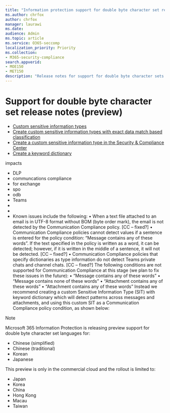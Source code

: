 ```yaml
---
title: "Information protection support for double byte character set release notes (preview)"
ms.author: chrfox
author: chrfox
manager: laurawi
ms.date: 
audience: Admin
ms.topic: article
ms.service: O365-seccomp
localization_priority: Priority
ms.collection: 
- M365-security-compliance
search.appverid: 
- MOE150
- MET150
description: "Release notes for support for double byte character sets."
---
```


# Support for double byte character set release notes (preview)

- [Custom sensitive information types](custom-sensitive-info-types.md)
- [Create custom sensitive information types with exact data match based classification](create-custom-sensitive-information-types-with-exact-data-match-based-classification.md)
- [Create a custom sensitive information type in the Security & Compliance Center](create-a-custom-sensitive-information-type.md)
- [Create a keyword dictionary](create-a-keyword-dictionary.md)

impacts
- DLP
- communcations compliance
- for exchange
- spo
- odb
- Teams
- 
- 
- Known issues include the following:
•	When a text file attached to an email is in UTF-8 format without BOM (byte order mark), the email is not detected by the Communication Compliance policy. [CC – fixed?]
•	Communication Compliance policies cannot detect values if a sentence is entered for the policy condition: “Message contains any of these words”. If the text specified in the policy is written as a word, it can be detected; however, if it is written in the middle of a sentence, it will not be detected. [CC – fixed?]
•	Communication Compliance policies that specify dictionaries as type information do not detect Teams private chats and channel chats. [CC – fixed?]
The following conditions are not supported for Communication Compliance at this stage (we plan to fix these issues in the future): 
•	“Message contains any of these words”
•	“Message contains none of these words”
•	“Attachment contains any of these words”
•	“Attachment contains any of these words”
Instead we recommend creating a custom Sensitive Information Type (SIT) with keyword dictionary which will detect patterns across messages and attachments, and using this custom SIT as a Communication Compliance policy condition, as shown below:


<!-- this is a draft of the note that will be placed in the 4 topics above -->
> [!NOTE]
> Microsoft 365 Information Protection is releasing preview support for double byte character set languages for:
- Chinese (simplified)
- Chinese (traditional)
- Korean
- Japanese

This preview is only in the commercial cloud and the rollout is limited to:
- Japan
- Korea
- China
- Hong Kong
- Macau
- Taiwan

